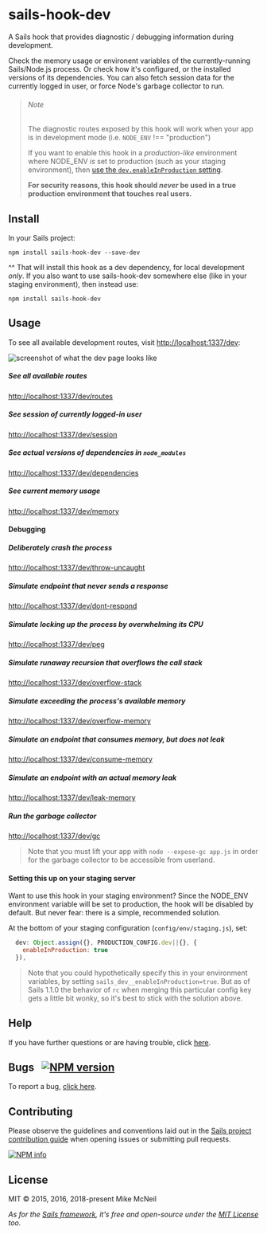 # sails-hook-dev

A Sails hook that provides diagnostic / debugging information during development.

Check the memory usage or environent variables of the currently-running Sails/Node.js process. Or check how it's configured, or the installed versions of its dependencies. You can also fetch session data for the currently logged in user, or force Node's garbage collector to run.


> ###### Note
>
> The diagnostic routes exposed by this hook will work when your app is in development mode (i.e. `NODE_ENV` !== "production")
>
> If you want to enable this hook in a _production-like_ environment where NODE_ENV _is_ set to production (such as your staging environment), then [use the `dev.enableInProduction` setting](#setting-this-up-on-your-staging-server).
>
> **For security reasons, this hook should _never_ be used in a true production environment that touches real users.**


## Install

In your Sails project:

```
npm install sails-hook-dev --save-dev
```

^^ That will install this hook as a dev dependency, for local development _only_.  If you also want to use sails-hook-dev somewhere else (like in your staging environment), then instead use:

```
npm install sails-hook-dev
```

## Usage

To see all available development routes, visit [http://localhost:1337/dev](http://localhost:1337/dev):

![screenshot of what the dev page looks like](https://cloud.githubusercontent.com/assets/618009/20028928/8ddac788-a30c-11e6-9ebf-44a12f71e0c4.png)

##### See all available routes
[http://localhost:1337/dev/routes](http://localhost:1337/dev/routes)

##### See session of currently logged-in user
[http://localhost:1337/dev/session](http://localhost:1337/dev/session)

##### See actual versions of dependencies in `node_modules`
[http://localhost:1337/dev/dependencies](http://localhost:1337/dev/dependencies)

##### See current memory usage
[http://localhost:1337/dev/memory](http://localhost:1337/dev/memory)


#### Debugging

##### Deliberately crash the process
[http://localhost:1337/dev/throw-uncaught](http://localhost:1337/dev/throw-uncaught)

##### Simulate endpoint that never sends a response
[http://localhost:1337/dev/dont-respond](http://localhost:1337/dev/dont-respond)

##### Simulate locking up the process by overwhelming its CPU
[http://localhost:1337/dev/peg](http://localhost:1337/dev/peg)

##### Simulate runaway recursion that overflows the call stack
[http://localhost:1337/dev/overflow-stack](http://localhost:1337/dev/overflow-stack)

##### Simulate exceeding the process's available memory
[http://localhost:1337/dev/overflow-memory](http://localhost:1337/dev/overflow-memory)

##### Simulate an endpoint that consumes memory, but does not leak
[http://localhost:1337/dev/consume-memory](http://localhost:1337/dev/consume-memory)

##### Simulate an endpoint with an **actual memory leak**
[http://localhost:1337/dev/leak-memory](http://localhost:1337/dev/leak-memory)

##### Run the garbage collector
[http://localhost:1337/dev/gc](http://localhost:1337/dev/gc)

> Note that you must lift your app with `node --expose-gc app.js` in order for the garbage collector to be accessible from userland.


#### Setting this up on your staging server

Want to use this hook in your staging environment?  Since the NODE_ENV environment variable will be set to production, the hook will be disabled by default.  But never fear: there is a simple, recommended solution.

At the bottom of your staging configuration (`config/env/staging.js`), set:

```js
  dev: Object.assign({}, PRODUCTION_CONFIG.dev||{}, {
    enableInProduction: true
  }),
```

> Note that you could hypothetically specify this in your environment variables, by setting `sails_dev__enableInProduction=true`.  But as of Sails 1.1.0 the behavior of `rc` when merging this particular config key gets a little bit wonky, so it's best to stick with the solution above.


## Help

If you have further questions or are having trouble, click [here](http://sailsjs.com/support).


## Bugs &nbsp; [![NPM version](https://badge.fury.io/js/sails-hook-dev.svg)](http://npmjs.com/package/sails-hook-dev)

To report a bug, [click here](http://sailsjs.com/bugs).


## Contributing

Please observe the guidelines and conventions laid out in the [Sails project contribution guide](http://sailsjs.com/documentation/contributing) when opening issues or submitting pull requests.

[![NPM info](https://nodei.co/npm/sails-hook-dev.png?downloads=true)](http://npmjs.com/package/sails-hook-dev)

## License

MIT &copy; 2015, 2016, 2018-present Mike McNeil

_As for the [Sails framework](http://sailsjs.com), it's free and open-source under the [MIT License](http://sailsjs.com/license) too._
